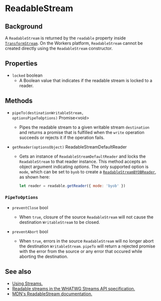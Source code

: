 # ReadableStream

## Background

A `ReadableStream` is returned by the `readable` property inside [`TransformStream`](/reference/streams/transformstream). On the Workers platform, `ReadableStream`
cannot be created directly using the `ReadableStream` constructor.

## Properties

<Definitions>

- `locked` <Type>boolean</Type>
  - A Boolean value that indicates if the readable stream is locked to a reader.

</Definitions>

## Methods

<Definitions>

- <Code>pipeTo(destination<ParamType>WritableStream</ParamType>, options<ParamType>PipeToOptions</ParamType>)</Code> <Type>Promise&lt;void></Type>

  - Pipes the readable stream to a given writable stream `destination` and returns a promise that is fulfilled when the `write` operation succeeds or rejects it if the operation fails.

- <Code>getReader(options<ParamType>Object</ParamType>)</Code> <TypeLink href="/reference/streams/readablestreamdefaultreader">ReadableStreamDefaultReader</TypeLink>

  - Gets an instance of `ReadableStreamDefaultReader` and locks the `ReadableStream` to that reader instance. This method accepts an object argument indicating _options_.  The only supported option is `mode`, which can be set to `byob` to create a [`ReadableStreamBYOBReader`](/reference/streams/readablestreambyobreader), as shown here:

    ```javascript
    let reader = readable.getReader({ mode: 'byob' })
    ```

</Definitions>

### `PipeToOptions`

<Definitions>

- `preventClose` <Type>bool</Type>

  - When `true`, closure of the source `ReadableStream` will not cause the destination `WritableStream` to be closed.

- `preventAbort` <Type>bool</Type>

  - When `true`, errors in the source `ReadableStream` will no longer abort the destination `WritableStream`. `pipeTo` will return a rejected promise with the error from the source or any error that occured while aborting the destination.

</Definitions>

## See also

- [Using Streams.](/learning/using-streams)
- [Readable streams in the WHATWG Streams API specification.](https://streams.spec.whatwg.org/#rs-model)
- [MDN's ReadableStream documentation.](https://developer.mozilla.org/en-US/docs/Web/API/ReadableStream)
